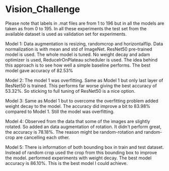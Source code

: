 # Vision_Challenge
Please note that labels in .mat files are from 1 to 196 but in all the models are taken as from 0 to 195. In all these experiments the test set from the available dataset is used as validation set for experiments.

Model 1: Data augmentation is resizing, randomcrop and horizontalflip. Data normalization is with mean and std of ImageNet. ResNet50 pre-trained model is used. The whole model is tuned. No weight decay and adam optimizer is used, ReducelrOnPlateau scheduler is used. The idea behind this approach is to see how well a simple baseline performs. The best model gave accuracy of 82.53%

Model 2: The model 1 was overfitting. Same as Model 1 but only last layer of ResNet50 is trained. This performs far worse giving the best accuracy of 53.32%. So sticking to full tuning of ResNet50 is a nice option. 

Model 3: Same as Model 1 but to overcome the overfitting problem added weight decay to the model. The accuracy did improve a bit to 83.98% compared to Model 1. Still the model was overfitting.

Model 4: Observed from the data that some of the images are slightly rotated. So added an data augmentation of rotation. It didn't perform great, the accuracy is 78.18%. The reason might be random-rotation and random-crop are cancelling each other. 

Model 5: There is information of both bounding box in train and test dataset. Instead of random crop used the crop from this bounding box to improve the model. performed experiments with weight decay. The best model accuracy is 86.10%. This is the best model I could achieve.

